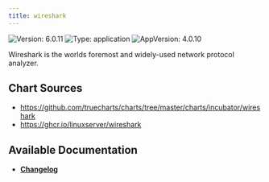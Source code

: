 ```yaml
---
title: wireshark
---
```


![Version: 6.0.11](https://img.shields.io/badge/Version-6.0.11-informational?style=flat-square) ![Type: application](https://img.shields.io/badge/Type-application-informational?style=flat-square) ![AppVersion: 4.0.10](https://img.shields.io/badge/AppVersion-4.0.10-informational?style=flat-square)

Wireshark is the worlds foremost and widely-used network protocol analyzer.

## Chart Sources

- https://github.com/truecharts/charts/tree/master/charts/incubator/wireshark
- https://ghcr.io/linuxserver/wireshark

## Available Documentation

- [**Changelog**](./CHANGELOG.md)

